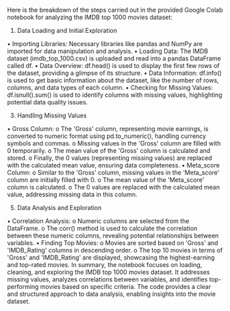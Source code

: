 Here is the breakdown of the steps carried out in the provided Google Colab notebook for analyzing the IMDB top 1000 movies dataset:
1. Data Loading and Initial Exploration
   
•	Importing Libraries: Necessary libraries like pandas and NumPy are imported for data manipulation and analysis.
•	Loading Data: The IMDB dataset (imdb_top_1000.csv) is uploaded and read into a pandas DataFrame called df.
•	Data Overview: df.head() is used to display the first few rows of the dataset, providing a glimpse of its structure.
•	Data Information: df.info() is used to get basic information about the dataset, like the number of rows, columns, and data types of each column.
•	Checking for Missing Values: df.isnull().sum() is used to identify columns with missing values, highlighting potential data quality issues.

3. Handling Missing Values

•	Gross Column:
o	The 'Gross' column, representing movie earnings, is converted to numeric format using pd.to_numeric(), handling currency symbols and commas.
o	Missing values in the 'Gross' column are filled with 0 temporarily.
o	The mean value of the 'Gross' column is calculated and stored.
o	Finally, the 0 values (representing missing values) are replaced with the calculated mean value, ensuring data completeness.
•	Meta_score Column:
o	Similar to the 'Gross' column, missing values in the 'Meta_score' column are initially filled with 0.
o	The mean value of the 'Meta_score' column is calculated.
o	The 0 values are replaced with the calculated mean value, addressing missing data in this column.

5. Data Analysis and Exploration

•	Correlation Analysis:
o	Numeric columns are selected from the DataFrame.
o	The corr() method is used to calculate the correlation between these numeric columns, revealing potential relationships between variables.
•	Finding Top Movies:
o	Movies are sorted based on 'Gross' and 'IMDB_Rating' columns in descending order.
o	The top 10 movies in terms of 'Gross' and 'IMDB_Rating' are displayed, showcasing the highest-earning and top-rated movies.
In summary, the notebook focuses on loading, cleaning, and exploring the IMDB top 1000 movies dataset. It addresses missing values, analyzes correlations between variables, and identifies top-performing movies based on specific criteria. The code provides a clear and structured approach to data analysis, enabling insights into the movie dataset.

